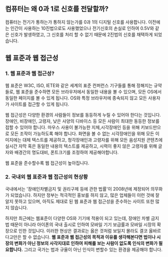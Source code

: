 ## 컴퓨터는 왜 0과 1로 신호를 전달할까? 
컴퓨터는 전기가 통하는가 통하지 않는가를 0과 1의 디지털 신호를 사용합니다.
이전에는 인간이 사용하는 10진법으로도 사용했었으나 전기신호의 손실로 인하여 0.5V와 같은 신호가 발생하였고, 그 신호를 처리 할 수 없기 때문에 2진법의 신호를 채택하게 되었습니다.
 
## 웹 표준과 웹 접근성  
### 1. 웹 표준과 웹 접근성?  
웹 표준은 W3C, ISO, IETE와 같은 세계의 표준 컨퍼런스 기구들를 통해 정해지는 규약들로, 웹 표준을 준수하면 모든 브라우저에서 동일한 내용을 볼 수 있으며, 모든 OS에서 동일한 페이지를 볼 수 있게 됩니다.
OS와 특정 브라우저에 종속되지 않고 모든 사용자가 사이트를 접근할 수 있게 됩니다.

웹 접근성은 다양한 환경의 사람들이 정보를 동등하게 누릴 수 있어야 한다는 것입니다.
장애인, 비장애인, 고령자, 낮은 사양의 디바이스 등 모든 사람이 최대한 동등한 정보를 접할 수 있어야 합니다.
마우스 사용이 불가능한 지체,시각장애인 등을 위해 키보드만으로 모든 조작이 가능하도록 해야 합니다.
화면을 볼 수 없는 시각장애인을 위해 모든 이미지에는 대체 텍스트를 제공하고, 청각장애인과 고령자를 위해 모든 음성지원 콘텐츠에 실시간 자막 혹은 동일한 내용의 텍스트를 제공하고, 시력이 좋지 않은 고령자를 위해 글자와 배경간의 명도대비, 폰트크기를 조정하여 제공해야합니다.

웹 표준을 준수할수록 웹 접근성이 높아집니다.

### 2. 국내외 웹 표준과 웹 접근성의 현상황

국내에서는 '장애인차별금지 및 권리구제 등에 관한 법률'이 2008년에 제정되어 의무화가 되었습니다.
하지만 정부는 적극적인 홍보를 하지 않고, 많은 업체들이 이런 것에 잘 알지 못하고 있으며, 아직도 제대로 된 웹 표준과 웹 접근성을 준수하는 사이트 또한 많지 않습니다.

하지만 최근에는 웹표준이 다양한 OS와 기기에 적용이 되고 있는데, 장애인 차별 금지법 때문이 아니라 아이폰의 국내 출시로 인하여 모바일 기기 보급률과 모바일 시장의 확장으로 인한 것입니다.
 이러한 현상은 결과로는 옳은 것처럼 보일지 몰라도 결코 옳바르다고만은 할 수 없습니다.
**웹 표준과 웹 접근성의 목적과 이유를 생각해본다면 법이나 시장의 변화가 아닌 정보의 사각지대로 인하여 피해를 보는 사람이 없도록 인식의 변화가 필요합니다.** 그리고 국가는 법과 규율이 아닌 인식이 변할수 있는 환경을 제공해야 합니다.